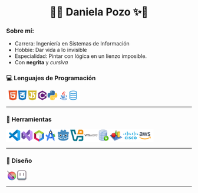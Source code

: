 <h1 align="center">🌸✨ Daniela Pozo ✨🌸</h1>

### Sobre mí:
<p align="left">
<ul>
  <li>Carrera: Ingeniería en Sistemas de Información</li>
  <li>Hobbie: Dar vida a lo invisible</li>
  <li>Especialidad: Pintar con lógica en un lienzo imposible.</li>
  <li>Con <strong>negrita</strong> y <em>cursiva</em></li>
</ul>


### 💻 Lenguajes de Programación
<p align="left">
<img src="./lenguajes.png" alt="Lenguajes" width="200"/>
</p>

---

### 🧰 Herramientas
<p align="left">
<img src="./herramientas.png" alt="Herramientas" width="400"/>
</p>

---

### 🎨 Diseño
<p align="left">
<img src="./diseno.png" alt="Diseño" width="55"/>
</p>

---

